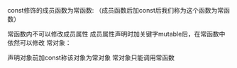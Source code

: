 const修饰的成员函数为常函数: （成员函数后加const后我们称为这个函数为常函数）

常函数内不可以修改成员属性
成员属性声明时加关键字mutable后，在常函数中依然可以修改
常对象：

声明对象前加const称该对象为常对象
常对象只能调用常函数